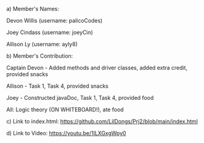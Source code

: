 a) Member's Names:

Devon Willis (username: palicoCodes)

Joey Cindass (username: joeyCin)

Allison Ly (username: ayly8)

b) Member's Contribution:

Captain Devon - Added methods and driver classes, added extra credit, provided snacks

Allison - Task 1, Task 4, provided snacks

Joey - Constructed javaDoc, Task 1, Task 4, provided food

All: Logic theory (ON WHITEBOARD!), ate food

c) Link to index.html: https://github.com/LilDongs/Prj2/blob/main/index.html

d) Link to Video: https://youtu.be/1ILXGxgWpy0
